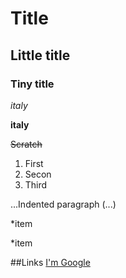 # Title
## Little title
### Tiny title
*italy*

**italy**

~~Scratch~~
1. First
2. Secon 
3. Third

...Indented paragraph (...)

*item

*item

##Links
[I'm Google](https://www.google.com)

